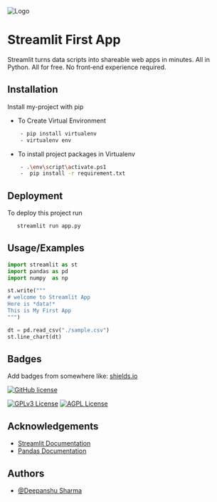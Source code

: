 
![Logo](https://streamlit.io/images/brand/streamlit-logo-primary-colormark-darktext.png)

    
# Streamlit First App

Streamlit turns data scripts into shareable web apps in minutes.
All in Python. All for free. No front‑end experience required.



## Installation 

Install my-project with pip

- To Create Virtual Environment

```bash   
    - pip install virtualenv 
    - virtualenv env

```
- To install  project packages in Virtualenv

```bash
    - .\env\script\activate.ps1
    -  pip install -r requirement.txt
```
    
## Deployment


To deploy this project run

```bash
   streamlit run app.py
```

  
## Usage/Examples

```python
import streamlit as st
import pandas as pd
import numpy  as np

st.write("""
# welcome to Streamlit App
Here is *data!*
This is My First App
""")

dt = pd.read_csv("./sample.csv")
st.line_chart(dt)

```

  
## Badges

Add badges from somewhere like: [shields.io](https://shields.io/)

[![GitHub license](https://img.shields.io/badge/license-MIT-blue.svg)](https://raw.githubusercontent.com/StartBootstrap/startbootstrap-grayscale/master/LICENSE)
<!-- [![pip version](https://img.shields.io/npm/v/startbootstrap-grayscale.svg)](https://pypi.org/project/pip/) -->
[![GPLv3 License](https://img.shields.io/badge/License-GPL%20v3-yellow.svg)](https://opensource.org/licenses/)
[![AGPL License](https://img.shields.io/badge/license-AGPL-blue.svg)](http://www.gnu.org/licenses/agpl-3.0)

  
## Acknowledgements

 - [Streamlit Documentation](https://docs.streamlit.io/en/stable/index.html)
 - [Pandas Documentation](https://pandas.pydata.org/pandas-docs/stable/)

  
## Authors

- [@Deepanshu Sharma](https://github.com/Deepanshu291)

  
